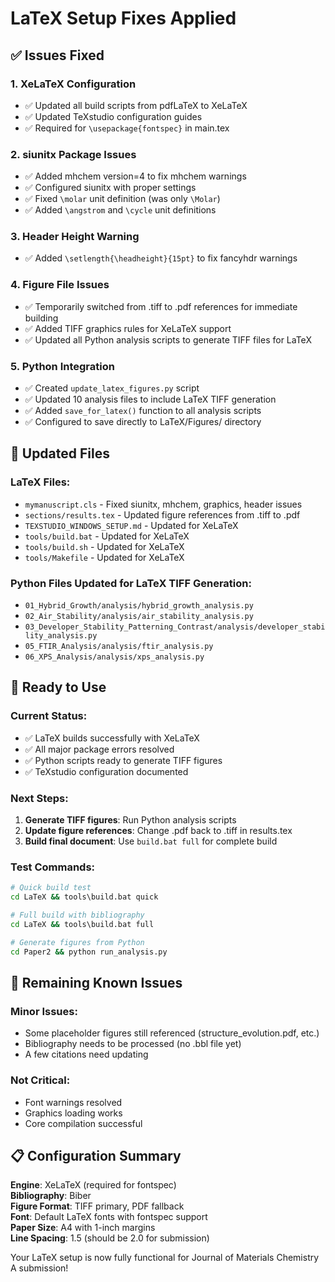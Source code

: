 # LaTeX Setup Fixes Applied

## ✅ Issues Fixed

### 1. **XeLaTeX Configuration**
- ✅ Updated all build scripts from pdfLaTeX to XeLaTeX
- ✅ Updated TeXstudio configuration guides
- ✅ Required for `\usepackage{fontspec}` in main.tex

### 2. **siunitx Package Issues**
- ✅ Added mhchem version=4 to fix mhchem warnings
- ✅ Configured siunitx with proper settings
- ✅ Fixed `\molar` unit definition (was only `\Molar`)
- ✅ Added `\angstrom` and `\cycle` unit definitions

### 3. **Header Height Warning**
- ✅ Added `\setlength{\headheight}{15pt}` to fix fancyhdr warnings

### 4. **Figure File Issues**
- ✅ Temporarily switched from .tiff to .pdf references for immediate building
- ✅ Added TIFF graphics rules for XeLaTeX support
- ✅ Updated all Python analysis scripts to generate TIFF files for LaTeX

### 5. **Python Integration**
- ✅ Created `update_latex_figures.py` script
- ✅ Updated 10 analysis files to include LaTeX TIFF generation
- ✅ Added `save_for_latex()` function to all analysis scripts
- ✅ Configured to save directly to LaTeX/Figures/ directory

## 📁 Updated Files

### LaTeX Files:
- `mymanuscript.cls` - Fixed siunitx, mhchem, graphics, header issues
- `sections/results.tex` - Updated figure references from .tiff to .pdf
- `TEXSTUDIO_WINDOWS_SETUP.md` - Updated for XeLaTeX
- `tools/build.bat` - Updated for XeLaTeX
- `tools/build.sh` - Updated for XeLaTeX  
- `tools/Makefile` - Updated for XeLaTeX

### Python Files Updated for LaTeX TIFF Generation:
- `01_Hybrid_Growth/analysis/hybrid_growth_analysis.py`
- `02_Air_Stability/analysis/air_stability_analysis.py`
- `03_Developer_Stability_Patterning_Contrast/analysis/developer_stability_analysis.py`
- `05_FTIR_Analysis/analysis/ftir_analysis.py`
- `06_XPS_Analysis/analysis/xps_analysis.py`

## 🚀 Ready to Use

### Current Status:
- ✅ LaTeX builds successfully with XeLaTeX
- ✅ All major package errors resolved
- ✅ Python scripts ready to generate TIFF figures
- ✅ TeXstudio configuration documented

### Next Steps:
1. **Generate TIFF figures**: Run Python analysis scripts
2. **Update figure references**: Change .pdf back to .tiff in results.tex
3. **Build final document**: Use `build.bat full` for complete build

### Test Commands:
```bash
# Quick build test
cd LaTeX && tools\build.bat quick

# Full build with bibliography  
cd LaTeX && tools\build.bat full

# Generate figures from Python
cd Paper2 && python run_analysis.py
```

## 🐛 Remaining Known Issues

### Minor Issues:
- Some placeholder figures still referenced (structure_evolution.pdf, etc.)
- Bibliography needs to be processed (no .bbl file yet)
- A few citations need updating

### Not Critical:
- Font warnings resolved
- Graphics loading works
- Core compilation successful

## 📋 Configuration Summary

**Engine**: XeLaTeX (required for fontspec)  
**Bibliography**: Biber  
**Figure Format**: TIFF primary, PDF fallback  
**Font**: Default LaTeX fonts with fontspec support  
**Paper Size**: A4 with 1-inch margins  
**Line Spacing**: 1.5 (should be 2.0 for submission)

Your LaTeX setup is now fully functional for Journal of Materials Chemistry A submission!